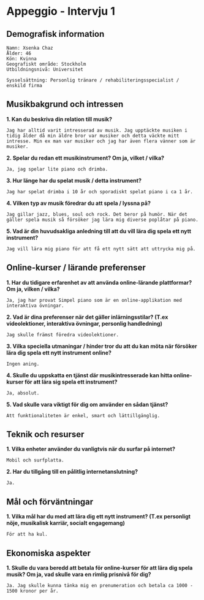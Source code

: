 # Appeggio - Intervju 1

## Demografisk information

    Namn: Xsenka Chaz
    Ålder: 46
    Kön: Kvinna
    Geografiskt område: Stockholm
    Utbildningsnivå: Universitet

    Sysselsättning: Personlig tränare / rehabiliteringsspecialist / enskild firma

## Musikbakgrund och intressen

**1. Kan du beskriva din relation till musik?**

    Jag har alltid varit intresserad av musik. Jag upptäckte musiken i tidig ålder då min äldre bror var musiker och detta väckte mitt intresse. Min ex man var musiker och jag har även flera vänner som är musiker.

**2. Spelar du redan ett musikinstrument? Om ja, vilket / vilka?**

    Ja, jag spelar lite piano och drimba.

**3. Hur länge har du spelat musik / detta instrument?**

    Jag har spelat drimba i 10 år och sporadiskt spelat piano i ca 1 år.

**4. Vilken typ av musik föredrar du att spela / lyssna på?**

    Jag gillar jazz, blues, soul och rock. Det beror på humör. När det gäller spela musik så försöker jag lära mig diverse poplåtar på piano.

**5. Vad är din huvudsakliga anledning till att du vill lära dig spela ett nytt instrument?**

    Jag vill lära mig piano för att få ett nytt sätt att uttrycka mig på.


## Online-kurser / lärande preferenser

**1. Har du tidigare erfarenhet av att använda online-lärande plattformar? Om ja, vilken / vilka?**

    Ja, jag har provat Simpel piano som är en online-applikation med interaktiva övningar.

**2. Vad är dina preferenser när det gäller inlärningsstilar? (T.ex videolektioner, interaktiva övningar, personlig handledning)**

    Jag skulle främst föredra videolektioner.

**3. Vilka speciella utmaningar / hinder tror du att du kan möta när försöker lära dig spela ett nytt instrument online?**

    Ingen aning.

**4. Skulle du uppskatta en tjänst där musikintresserade kan hitta online-kurser för att lära sig spela ett instrument?**

    Ja, absolut.

**5. Vad skulle vara viktigt för dig om använder en sådan tjänst?**

    Att funktionaliteten är enkel, smart och lättillgänglig.

## Teknik och resurser

**1. Vilka enheter använder du vanligtvis när du surfar på internet?**

    Mobil och surfplatta.

**2. Har du tillgång till en pålitlig internetanslutning?**

    Ja.

## Mål och förväntningar

**1. Vilka mål har du med att lära dig ett nytt instrument? (T.ex personligt nöje, musikalisk karriär, socialt engagemang)**

    För att ha kul.

## Ekonomiska aspekter

**1. Skulle du vara beredd att betala för online-kurser för att lära dig spela musik? Om ja, vad skulle vara en rimlig prisnivå för dig?**

    Ja. Jag skulle kunna tänka mig en prenumeration och betala ca 1000 - 1500 kronor per år.